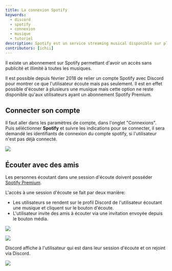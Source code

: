 ```yaml
---
title: La connexion Spotify
keywords:
  - discord
  - spotify
  - connexion
  - musique
  - tutoriel
description: Spotify est un service streaming musical disponible sur plusieurs plateformes mais aussi sur le web.
contributors: [ichii]
---
```

Il existe un abonnement sur Spotify permettant d'avoir un accès sans publicité et illimité à toutes les musiques.

Il est possible depuis février 2018 de relier un compte Spotify avec Discord pour montrer ce que l'utilisateur écoute mais pas seulement. Il est en effet possible d'écouter à plusieurs une musique mais cette option ne reste disponible qu'aux utilisateurs ayant un abonnement Spotify Premium.

## Connecter son compte

Il faut aller dans les paramètres de compte, dans l'onglet "Connexions".
Puis séléctionner **Spotify** et suivre les indications pour se connecter, il sera demandé les identifiants de connexion du compte spotify, si l'utilisateur n'est pas déjà connecté.

![](https://i.discord.fr/7fZ.png)

## Écouter avec des amis

Les personnes écoutant dans une session d'écoute doivent posséder [Spotify Premium](https://www.spotify.com/fr/premium/).

L'accès à une session d'écoute se fait par deux manière:

- Les utilisateurs se rendent sur le profil Discord de l'utilisateur écoutant une musique et cliquent sur le bouton d'écoute.
- L'utilisateur invite des amis à écouter via une invitation envoyée depuis le bouton média.



![](https://i.discord.fr/jvl.png)

![](https://i.discord.fr/HWi.png)



Discord affiche à l'utilisateur qui est dans leur session d'écoute et on rejoint via Discord. 

![](https://i.discord.fr/mNf.png)




